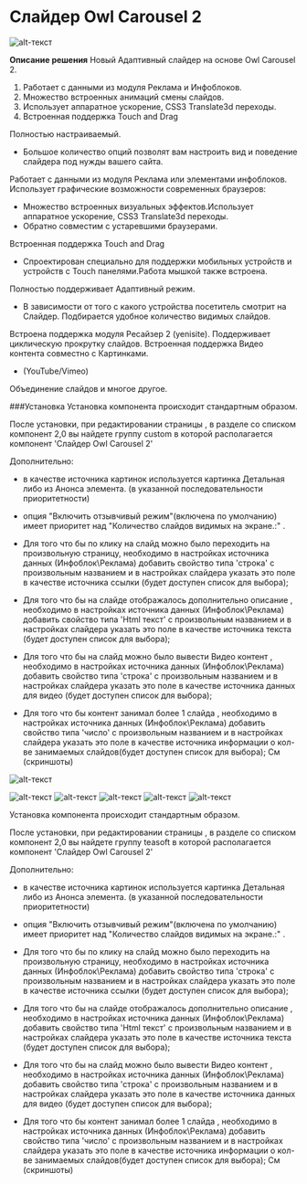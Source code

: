 # Слайдер Owl Carousel 2
![alt-текст](img_md/owl_slider_.png "1")

**Описание решения**
Новый Адаптивный слайдер на основе Owl Carousel 2.

1. Работает с данными из модуля Реклама и Инфоблоков. 
2. Множество встроенных анимаций смены слайдов. 
3. Использует аппаратное ускорение, CSS3 Translate3d переходы. 
4. Встроенная поддержка Touch and Drag 

Полностью настраиваемый.

* Большое количество опций позволят вам настроить вид и поведение слайдера под нужды вашего сайта.

Работает с данными из модуля Реклама или элементами инфоблоков.
Использует графические возможности современных браузеров:

* Множество встроенных визуальных эффектов.Использует аппаратное ускорение, CSS3 Translate3d переходы.
* Обратно совместим с устаревшими браузерами.

Встроенная поддержка Touch and Drag

* Спроектирован специально для поддержки мобильных устройств и устройств с Touch панелями.Работа мышкой также встроена.

Полностью поддерживает Адаптивный режим.

* В зависимости от того с какого устройства посетитель смотрит на Слайдер. Подбирается удобное количество видимых слайдов.

Встроена поддержка модуля Ресайзер 2 (yenisite).
Поддерживает циклическую прокрутку слайдов.
Встроенная поддержка Видео контента совместно с Картинками.

* (YouTube/Vimeo)

Объединение слайдов и многое другое.	

###Установка
Установка компонента происходит стандартным образом.

После установки, при редактировании страницы , в разделе со списком компонент 2,0 вы найдете группу custom в которой располагается компонент 'Слайдер Owl Carousel 2'

Дополнительно:
- в качестве источника картинок используется картинка Детальная либо из Анонса элемента. (в указанной последовательности приоритетности)

- опция "Включить отзывчивый режим"(включена по умолчанию) имеет приоритет над "Количество слайдов видимых на экране.:" .

- Для того что бы по клику на слайд можно было переходить на произвольную страницу, необходимо в настройках источника данных (Инфоблок\Реклама) добавить свойство типа 'строка' с произвольным названием и в настройках слайдера указать это поле в качестве источника ссылки (будет доступен список для выбора);

- Для того что бы на слайде отображалось дополнительно описание , необходимо в настройках источника данных (Инфоблок\Реклама) добавить свойство типа 'Html текст' с произвольным названием и в настройках слайдера указать это поле в качестве источника текста (будет доступен список для выбора);

- Для того что бы на слайд можно было вывести Видео контент , необходимо в настройках источника данных (Инфоблок\Реклама) добавить свойство типа 'строка' с произвольным названием и в настройках слайдера указать это поле в качестве источника данных для видео (будет доступен список для выбора);

- Для того что бы контент занимал более 1 слайда , необходимо в настройках источника данных (Инфоблок\Реклама) добавить свойство типа 'число' с произвольным названием и в настройках слайдера указать это поле в качестве источника информации о кол-ве занимаемых слайдов(будет доступен список для выбора);
См (скриншоты) 

![alt-текст](img_md/1_1.png "1")

![alt-текст](img_md/1.png "1")
![alt-текст](img_md/2.png "1")
![alt-текст](img_md/4.png "1")
![alt-текст](img_md/owl2_redising_1.png "1")
![alt-текст](img_md/owl2_redising_2.png "1")

Установка компонента происходит стандартным образом.

После установки, при редактировании страницы , в разделе со списком компонент 2,0 вы найдете группу teasoft в которой располагается компонент 'Слайдер Owl Carousel 2'

Дополнительно:
- в качестве источника картинок используется картинка Детальная либо из Анонса элемента. (в указанной последовательности приоритетности)

- опция "Включить отзывчивый режим"(включена по умолчанию) имеет приоритет над "Количество слайдов видимых на экране.:" .

- Для того что бы по клику на слайд можно было переходить на произвольную страницу, необходимо в настройках источника данных (Инфоблок\Реклама) добавить свойство типа 'строка' с произвольным названием и в настройках слайдера указать это поле в качестве источника ссылки (будет доступен список для выбора);

- Для того что бы на слайде отображалось дополнительно описание , необходимо в настройках источника данных (Инфоблок\Реклама) добавить свойство типа 'Html текст' с произвольным названием и в настройках слайдера указать это поле в качестве источника текста (будет доступен список для выбора);

- Для того что бы на слайд можно было вывести Видео контент , необходимо в настройках источника данных (Инфоблок\Реклама) добавить свойство типа 'строка' с произвольным названием и в настройках слайдера указать это поле в качестве источника данных для видео (будет доступен список для выбора);

- Для того что бы контент занимал более 1 слайда , необходимо в настройках источника данных (Инфоблок\Реклама) добавить свойство типа 'число' с произвольным названием и в настройках слайдера указать это поле в качестве источника информации о кол-ве занимаемых слайдов(будет доступен список для выбора);
См (скриншоты) 
